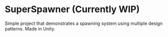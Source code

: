 # SuperSpawner (Currently WIP)
 Simple project that demonstrates a spawning system using multiple design patterns. Made in Unity.
